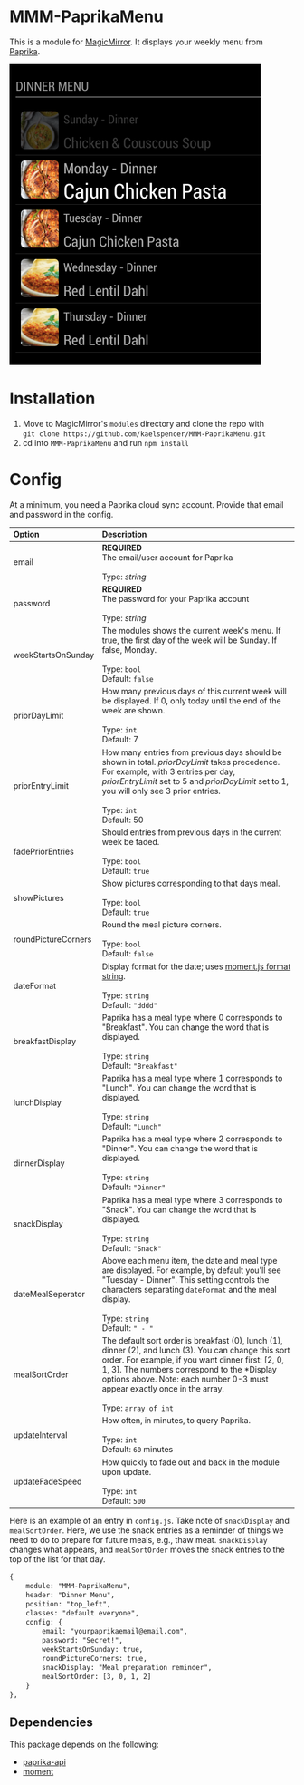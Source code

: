 # MMM-PaprikaMenu
This is a module for [MagicMirror](https://github.com/MichMich/MagicMirror/). It displays your weekly menu from [Paprika](https://www.paprikaapp.com/).

![Screen Shot](/MMM-PaprikaMenu-screenshot.png?raw=true "Screen Shot")

# Installation
1. Move to MagicMirror's `modules` directory and clone the repo with<br>
`git clone https://github.com/kaelspencer/MMM-PaprikaMenu.git`
2. cd into `MMM-PaprikaMenu` and run `npm install`

# Config
At a minimum, you need a Paprika cloud sync account. Provide that email and password in the config.

|Option|Description|
|:--|:--|
|email              |**REQUIRED**<br>The email/user account for Paprika<br><br>Type: *string*|
|password           |**REQUIRED**<br>The password for your Paprika account<br><br>Type: *string*|
|weekStartsOnSunday |The modules shows the current week's menu. If true, the first day of the week will be Sunday. If false, Monday.<br><br>Type: `bool`<br>Default: `false`|
|priorDayLimit      |How many previous days of this current week will be displayed. If 0, only today until the end of the week are shown.<br><br>Type: `int`<br>Default: 7|
|priorEntryLimit    |How many entries from previous days should be shown in total. _priorDayLimit_ takes precedence. For example, with 3 entries per day, _priorEntryLimit_ set to 5 and _priorDayLimit_ set to 1, you will only see 3 prior entries.<br><br>Type: `int`<br>Default: 50|
|fadePriorEntries   |Should entries from previous days in the current week be faded.<br><br>Type: `bool`<br>Default: `true`|
|showPictures       |Show pictures corresponding to that days meal.<br><br>Type: `bool`<br>Default: `true`|
|roundPictureCorners|Round the meal picture corners.<br><br>Type: `bool`<br>Default: `false`|
|dateFormat         |Display format for the date; uses [moment.js format string](https://momentjs.com/docs/#/displaying/format/).<br><br>Type: `string`<br>Default: `"dddd"`|
|breakfastDisplay   |Paprika has a meal type where 0 corresponds to "Breakfast". You can change the word that is displayed.<br><br>Type: `string`<br>Default: `"Breakfast"`|
|lunchDisplay       |Paprika has a meal type where 1 corresponds to "Lunch". You can change the word that is displayed.<br><br>Type: `string`<br>Default: `"Lunch"`|
|dinnerDisplay      |Paprika has a meal type where 2 corresponds to "Dinner". You can change the word that is displayed.<br><br>Type: `string`<br>Default: `"Dinner"`|
|snackDisplay       |Paprika has a meal type where 3 corresponds to "Snack". You can change the word that is displayed.<br><br>Type: `string`<br>Default: `"Snack"`|
|dateMealSeperator  |Above each menu item, the date and meal type are displayed. For example, by default you'll see "Tuesday - Dinner". This setting controls the characters separating `dateFormat` and the meal display.<br><br>Type: `string`<br>Default: `" - "`|
|mealSortOrder      |The default sort order is breakfast (0), lunch (1), dinner (2), and lunch (3). You can change this sort order. For example, if you want dinner first: [2, 0, 1, 3]. The numbers correspond to the \*Display options above. Note: each number 0-3 must appear exactly once in the array.<br><br>Type: `array of int`| <br>Default: `[0, 1, 2, 3`]
|updateInterval     |How often, in minutes, to query Paprika.<br><br>Type: `int`<br>Default: `60` minutes|
|updateFadeSpeed    |How quickly to fade out and back in the module upon update.<br><br>Type: `int`<br>Default: `500`|

Here is an example of an entry in `config.js`. Take note of `snackDisplay` and `mealSortOrder`. Here, we use the snack entries as a reminder of things we need to do to prepare for future meals, e.g., thaw meat. `snackDisplay` changes what appears, and `mealSortOrder` moves the snack entries to the top of the list for that day.
```
{
    module: "MMM-PaprikaMenu",
    header: "Dinner Menu",
    position: "top_left",
    classes: "default everyone",
    config: {
        email: "yourpaprikaemail@email.com",
        password: "Secret!",
        weekStartsOnSunday: true,
        roundPictureCorners: true,
        snackDisplay: "Meal preparation reminder",
        mealSortOrder: [3, 0, 1, 2]
    }
},
```

## Dependencies
This package depends on the following:
- [paprika-api](https://www.npmjs.com/package/paprika-api)
- [moment](https://www.npmjs.com/package/moment)
